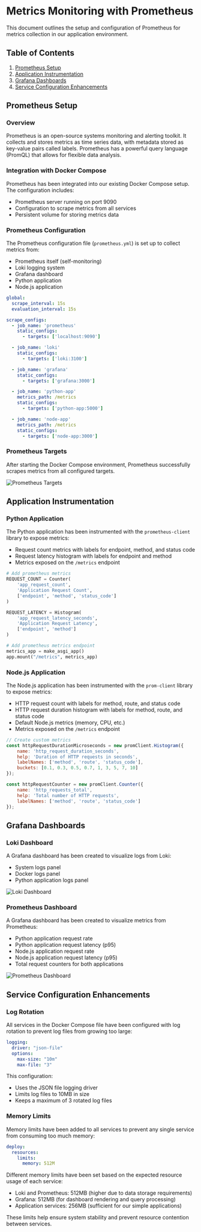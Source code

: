# Metrics Monitoring with Prometheus

This document outlines the setup and configuration of Prometheus for metrics collection in our application environment.

## Table of Contents

1. [Prometheus Setup](#prometheus-setup)
2. [Application Instrumentation](#application-instrumentation)
3. [Grafana Dashboards](#grafana-dashboards)
4. [Service Configuration Enhancements](#service-configuration-enhancements)

## Prometheus Setup

### Overview

Prometheus is an open-source systems monitoring and alerting toolkit. It collects and stores metrics as time series data, with metadata stored as key-value pairs called labels. Prometheus has a powerful query language (PromQL) that allows for flexible data analysis.

### Integration with Docker Compose

Prometheus has been integrated into our existing Docker Compose setup. The configuration includes:

- Prometheus server running on port 9090
- Configuration to scrape metrics from all services
- Persistent volume for storing metrics data

### Prometheus Configuration

The Prometheus configuration file (`prometheus.yml`) is set up to collect metrics from:

- Prometheus itself (self-monitoring)
- Loki logging system
- Grafana dashboard
- Python application
- Node.js application

```yaml
global:
  scrape_interval: 15s
  evaluation_interval: 15s

scrape_configs:
  - job_name: 'prometheus'
    static_configs:
      - targets: ['localhost:9090']

  - job_name: 'loki'
    static_configs:
      - targets: ['loki:3100']

  - job_name: 'grafana'
    static_configs:
      - targets: ['grafana:3000']

  - job_name: 'python-app'
    metrics_path: /metrics
    static_configs:
      - targets: ['python-app:5000']

  - job_name: 'node-app'
    metrics_path: /metrics
    static_configs:
      - targets: ['node-app:3000']
```

### Prometheus Targets

After starting the Docker Compose environment, Prometheus successfully scrapes metrics from all configured targets.

![Prometheus Targets](screenshots/prometheus-targets.png)

## Application Instrumentation

### Python Application

The Python application has been instrumented with the `prometheus-client` library to expose metrics:

- Request count metrics with labels for endpoint, method, and status code
- Request latency histogram with labels for endpoint and method
- Metrics exposed on the `/metrics` endpoint

```python
# Add prometheus metrics
REQUEST_COUNT = Counter(
    'app_request_count',
    'Application Request Count',
    ['endpoint', 'method', 'status_code']
)

REQUEST_LATENCY = Histogram(
    'app_request_latency_seconds',
    'Application Request Latency',
    ['endpoint', 'method']
)

# Add prometheus metrics endpoint
metrics_app = make_asgi_app()
app.mount("/metrics", metrics_app)
```

### Node.js Application

The Node.js application has been instrumented with the `prom-client` library to expose metrics:

- HTTP request count with labels for method, route, and status code
- HTTP request duration histogram with labels for method, route, and status code
- Default Node.js metrics (memory, CPU, etc.)
- Metrics exposed on the `/metrics` endpoint

```javascript
// Create custom metrics
const httpRequestDurationMicroseconds = new promClient.Histogram({
    name: 'http_request_duration_seconds',
    help: 'Duration of HTTP requests in seconds',
    labelNames: ['method', 'route', 'status_code'],
    buckets: [0.1, 0.3, 0.5, 0.7, 1, 3, 5, 7, 10]
});

const httpRequestCounter = new promClient.Counter({
    name: 'http_requests_total',
    help: 'Total number of HTTP requests',
    labelNames: ['method', 'route', 'status_code']
});
```

## Grafana Dashboards

### Loki Dashboard

A Grafana dashboard has been created to visualize logs from Loki:

- System logs panel
- Docker logs panel
- Python application logs panel

![Loki Dashboard](screenshots/loki-dashboard.png)

### Prometheus Dashboard

A Grafana dashboard has been created to visualize metrics from Prometheus:

- Python application request rate
- Python application request latency (p95)
- Node.js application request rate
- Node.js application request latency (p95)
- Total request counters for both applications

![Prometheus Dashboard](screenshots/prometheus-dashboard.png)

## Service Configuration Enhancements

### Log Rotation

All services in the Docker Compose file have been configured with log rotation to prevent log files from growing too large:

```yaml
logging:
  driver: "json-file"
  options:
    max-size: "10m"
    max-file: "3"
```

This configuration:
- Uses the JSON file logging driver
- Limits log files to 10MB in size
- Keeps a maximum of 3 rotated log files

### Memory Limits

Memory limits have been added to all services to prevent any single service from consuming too much memory:

```yaml
deploy:
  resources:
    limits:
      memory: 512M
```

Different memory limits have been set based on the expected resource usage of each service:
- Loki and Prometheus: 512MB (higher due to data storage requirements)
- Grafana: 512MB (for dashboard rendering and query processing)
- Application services: 256MB (sufficient for our simple applications)

These limits help ensure system stability and prevent resource contention between services.
